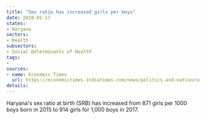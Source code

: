 ```yaml
---
title: "Sex ratio has increased girls per boys"
date: 2018-01-17
states:
- Haryana
sectors:
- Health
subsectors:
- Social Determinants of Health
tags:
- 
sources:
- name: Economic Times
  url: https://economictimes.indiatimes.com/news/politics-and-nation/sex-ratio-at-birth-in-haryana-rises-to-914-girls-per-1000-boys/articleshow/62488714.cms
details:
---
```


Haryana's sex ratio at birth (SRB) has increased from 871 girls per 1000 boys born in 2015 to 914 girls for 1,000 boys in 2017.
